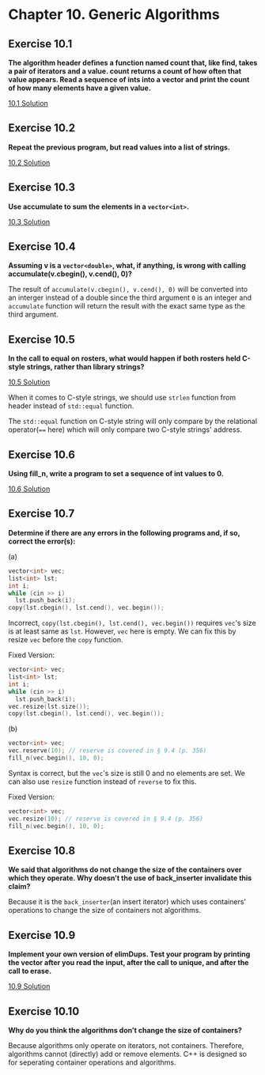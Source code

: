 # Chapter 10. Generic Algorithms

## Exercise 10.1

**The algorithm header defines a function named count that, like find, takes a pair of iterators and a value. count returns a count of how often that value appears. Read a sequence of ints into a vector and print the count of how many elements have a given value.**

[10.1 Solution](https://github.com/Yunxiang-Li/Cpp_Primer/blob/master/Chapter%2010.%20Generic%20Algorithms/Codes/10.1%20Solution.cpp)

## Exercise 10.2

**Repeat the previous program, but read values into a list of strings.**

[10.2 Solution](https://github.com/Yunxiang-Li/Cpp_Primer/blob/master/Chapter%2010.%20Generic%20Algorithms/Codes/10.2%20Solution.cpp)

## Exercise 10.3

**Use accumulate to sum the elements in a `vector<int>`.**

[10.3 Solution](https://github.com/Yunxiang-Li/Cpp_Primer/blob/master/Chapter%2010.%20Generic%20Algorithms/Codes/10.3%20Solution.cpp)

## Exercise 10.4

**Assuming v is a `vector<double>`, what, if anything, is wrong with calling accumulate(v.cbegin(), v.cend(), 0)?**

The result of `accumulate(v.cbegin(), v.cend(), 0)` will be converted into an interger instead of a double since the third argument `0` is an integer and `accumulate` function will return the result with the exact same type as the third argument.

## Exercise 10.5

**In the call to equal on rosters, what would happen if both rosters held C-style strings, rather than library strings?**

[10.5 Solution](https://github.com/Yunxiang-Li/Cpp_Primer/blob/master/Chapter%2010.%20Generic%20Algorithms/Codes/10.5%20Solution.cpp)

When it comes to C-style strings, we should use `strlen` function from <cstring> header instead of `std::equal` function.

The `std::equal` function on C-style string will only compare by the relational operator(`==` here) which will only compare two C-style strings' address.  

## Exercise 10.6

**Using fill_n, write a program to set a sequence of int values to 0.**

[10.6 Solution](https://github.com/Yunxiang-Li/Cpp_Primer/blob/master/Chapter%2010.%20Generic%20Algorithms/Codes/10.6%20Solution.cpp)

## Exercise 10.7

**Determine if there are any errors in the following programs and, if so, correct the error(s):**

(a)
```cpp
vector<int> vec;
list<int> lst;
int i;
while (cin >> i)
  lst.push_back(i);
copy(lst.cbegin(), lst.cend(), vec.begin());
```

Incorrect, `copy(lst.cbegin(), lst.cend(), vec.begin())` requires `vec`'s size is at least same as `lst`. However, `vec` here is empty. We can fix this by resize `vec` before the `copy` function.

Fixed Version:

```cpp
vector<int> vec;
list<int> lst;
int i;
while (cin >> i)
  lst.push_back(i);
vec.resize(lst.size());
copy(lst.cbegin(), lst.cend(), vec.begin());
```

(b)
```cpp
vector<int> vec;
vec.reserve(10); // reserve is covered in § 9.4 (p. 356)
fill_n(vec.begin(), 10, 0);
```

Syntax is correct, but the `vec`'s size is still 0 and no elements are set. We can also use `resize` function instead of `reverse` to fix this.

Fixed Version:

```cpp
vector<int> vec;
vec.resize(10); // reserve is covered in § 9.4 (p. 356)
fill_n(vec.begin(), 10, 0);
```

## Exercise 10.8

**We said that algorithms do not change the size of the containers over which they operate. Why doesn’t the use of back_inserter invalidate this claim?**

Because it is the `back_inserter`(an insert iterator) which uses containers' operations to change the size of containers not algorithms.

## Exercise 10.9

**Implement your own version of elimDups. Test your program by printing the vector after you read the input, after the call to unique, and after the call to erase.**

[10.9 Solution](https://github.com/Yunxiang-Li/Cpp_Primer/blob/master/Chapter%2010.%20Generic%20Algorithms/Codes/10.9%20Solution.cpp)

## Exercise 10.10

**Why do you think the algorithms don’t change the size of containers?**

Because algorithms only operate on iterators, not containers. Therefore, algorithms cannot (directly) add or remove elements. C++ is designed so for seperating container operations and algorithms.
